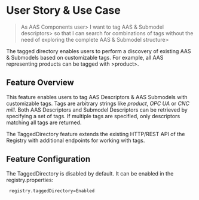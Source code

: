 # User Story & Use Case
>As AAS Components user>
>I want to tag AAS & Submodel descriptors>
>so that I can search for combinations of tags without the need of exploring the complete AAS & Submodel structure>

The tagged directory enables users to perform a discovery of existing AAS & Submodels based on customizable tags. For example, all AAS representing products can be tagged with >product>.

## Feature Overview
This feature enables users to tag AAS Descriptors & AAS Submodels with customizable tags. Tags are arbitrary strings like *product*, *OPC UA* or *CNC mill*. Both AAS Descriptors and Submodel Descriptors can be retrieved by specifying a set of tags. If multiple tags are specified, only descriptors matching all tags are returned.

The TaggedDirectory feature extends the existing HTTP/REST API of the Registry with additional endpoints for working with tags.

## Feature Configuration
The TaggedDirectory is disabled by default. It can be enabled in the registry.properties:
```
 registry.taggedDirectory=Enabled
```